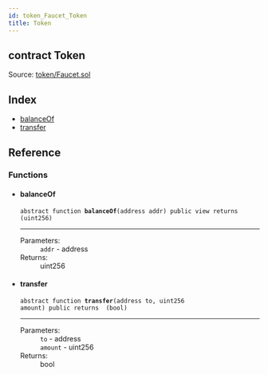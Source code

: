 ```yaml
---
id: token_Faucet_Token
title: Token
---
```


<div class="contract-doc"><div class="contract"><h2 class="contract-header"><span class="contract-kind">contract</span> Token</h2><div class="source">Source: <a href="git+https://github.com/zapproject/ZapContracts/blob/v0.0.1/contracts/token/Faucet.sol" target="_blank">token/Faucet.sol</a></div></div><div class="index"><h2>Index</h2><ul><li><a href="token_Faucet_Token.html#balanceOf">balanceOf</a></li><li><a href="token_Faucet_Token.html#transfer">transfer</a></li></ul></div><div class="reference"><h2>Reference</h2><div class="functions"><h3>Functions</h3><ul><li><div class="item function"><span id="balanceOf" class="anchor-marker"></span><h4 class="name">balanceOf</h4><div class="body"><code class="signature"><span>abstract </span>function <strong>balanceOf</strong><span>(address addr) </span><span>public </span><span>view </span><span>returns  (uint256) </span></code><hr/><dl><dt><span class="label-parameters">Parameters:</span></dt><dd><div><code>addr</code> - address</div></dd><dt><span class="label-return">Returns:</span></dt><dd>uint256</dd></dl></div></div></li><li><div class="item function"><span id="transfer" class="anchor-marker"></span><h4 class="name">transfer</h4><div class="body"><code class="signature"><span>abstract </span>function <strong>transfer</strong><span>(address to, uint256 amount) </span><span>public </span><span>returns  (bool) </span></code><hr/><dl><dt><span class="label-parameters">Parameters:</span></dt><dd><div><code>to</code> - address</div><div><code>amount</code> - uint256</div></dd><dt><span class="label-return">Returns:</span></dt><dd>bool</dd></dl></div></div></li></ul></div></div></div>
